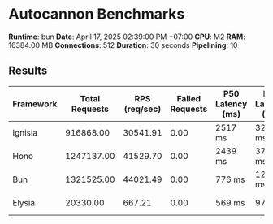 # Autocannon Benchmarks

**Runtime**: bun
**Date**: April 17, 2025 02:39:00 PM +07:00
**CPU**: M2
**RAM**: 16384.00 MB
**Connections**: 512
**Duration**: 30 seconds
**Pipelining**: 10

## Results

| Framework | Total Requests | RPS (req/sec) | Failed Requests | P50 Latency (ms) | P75 Latency (ms) | P90 Latency (ms) | P99 Latency (ms) | Avg Latency (ms) | Min Latency (ms) | Max Latency (ms) |
| --------- | -------------- | ------------- | --------------- | ---------------- | ---------------- | ---------------- | ---------------- | ---------------- | ---------------- | ---------------- |
| Ignisia   | 916868.00      | 30541.91      | 0.00            | 2517 ms          | 3298 ms          | 4102 ms          | 5600 ms          | 2366.92 ms       | 20 ms            | 8541 ms          |
| Hono      | 1247137.00     | 41529.70      | 0.00            | 2439 ms          | 3772 ms          | 5025 ms          | 7098 ms          | 2553.87 ms       | 4 ms             | 12637 ms         |
| Bun       | 1321525.00     | 44021.49      | 0.00            | 776 ms           | 1291 ms          | 1443 ms          | 1745 ms          | 829.36 ms        | 15 ms            | 2225 ms          |
| Elysia    | 20330.00       | 667.21        | 0.00            | 569 ms           | 975 ms           | 1445 ms          | 3988 ms          | 821.66 ms        | 26 ms            | 14373 ms         |
